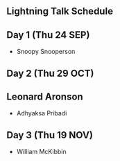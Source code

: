 ## Lightning Talk Schedule

## Day 1 (Thu 24 SEP)

* Snoopy Snooperson

## Day 2 (Thu 29 OCT)
## Leonard Aronson

* Adhyaksa Pribadi

## Day 3 (Thu 19 NOV)
* William McKibbin
